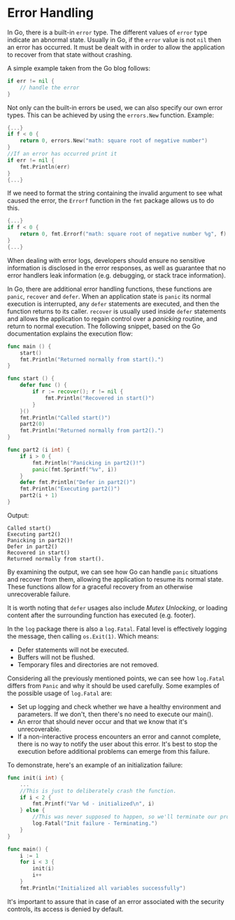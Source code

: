 Error Handling
==============

In Go, there is a built-in `error` type. The different values of `error` type
indicate an abnormal state. Usually in Go, if the `error` value is not `nil`
then an error has occurred. It must be dealt with in order to allow the
application to recover from that state without crashing.

A simple example taken from the Go blog follows:

```go
if err != nil {
    // handle the error
}
```

Not only can the built-in errors be used, we can also specify our own error
types. This can be achieved by using the `errors.New` function.
Example:

```go
{...}
if f < 0 {
    return 0, errors.New("math: square root of negative number")
}
//If an error has occurred print it
if err != nil {
    fmt.Println(err)
}
{...}
```

If we need to format the string containing the invalid argument to see what
caused the error, the `Errorf` function in the `fmt` package allows us to do
this.

```go
{...}
if f < 0 {
    return 0, fmt.Errorf("math: square root of negative number %g", f)
}
{...}
```

When dealing with error logs, developers should ensure no sensitive information
is disclosed in the error responses, as well as guarantee that no error handlers
leak information (e.g. debugging, or stack trace information).

In Go, there are additional error handling functions, these functions are
`panic`, `recover` and `defer`. When an application state is `panic` its
normal execution is interrupted, any `defer` statements are executed, and
then the function returns to its caller. `recover` is usually used inside
`defer` statements and allows the application to regain control over a
_panicking_ routine, and return to normal execution.
The following snippet, based on the Go documentation explains the execution
flow:

```go
func main () {
    start()
    fmt.Println("Returned normally from start().")
}

func start () {
    defer func () {
        if r := recover(); r != nil {
            fmt.Println("Recovered in start()")
        }
    }()
    fmt.Println("Called start()")
    part2(0)
    fmt.Println("Returned normally from part2().")
}

func part2 (i int) {
    if i > 0 {
        fmt.Println("Panicking in part2()!")
        panic(fmt.Sprintf("%v", i))
    }
    defer fmt.Println("Defer in part2()")
    fmt.Println("Executing part2()")
    part2(i + 1)
}
```

Output:

```
Called start()
Executing part2()
Panicking in part2()!
Defer in part2()
Recovered in start()
Returned normally from start().
```

By examining the output, we can see how Go can handle `panic` situations and
recover from them, allowing the application to resume its normal state. These
functions allow for a graceful recovery from an otherwise unrecoverable
failure.

It is worth noting that `defer` usages also include _Mutex Unlocking_, or
loading content after the surrounding function has executed (e.g. footer).

In the `log` package there is also a `log.Fatal`. Fatal level is effectively
logging the message, then calling `os.Exit(1)`.
Which means:

* Defer statements will not be executed.
* Buffers will not be flushed.
* Temporary files and directories are not removed.

Considering all the previously mentioned points, we can see how `log.Fatal`
differs from `Panic` and why it should be used carefully.
Some examples of the possible usage of `log.Fatal` are:

* Set up logging and check whether we have a healthy environment and parameters.
  If we don't, then there's no need to execute our main().
* An error that should never occur and that we know that it's unrecoverable.
* If a non-interactive process encounters an error and cannot complete, there
  is no way to notify the user about this error. It's best to stop the
  execution before additional problems can emerge from this failure.

To demonstrate, here's an example of an initialization failure:

```go
func init(i int) {
    ...
    //This is just to deliberately crash the function.
    if i < 2 {
        fmt.Printf("Var %d - initialized\n", i)
    } else {
        //This was never supposed to happen, so we'll terminate our program.
        log.Fatal("Init failure - Terminating.")
    }
}

func main() {
    i := 1
    for i < 3 {
        init(i)
        i++
    }
    fmt.Println("Initialized all variables successfully")
```

It's important to assure that in case of an error associated with the security
controls, its access is denied by default.
